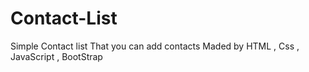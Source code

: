 # Contact-List 
Simple Contact list That you can add contacts
Maded by HTML , Css , JavaScript , BootStrap
